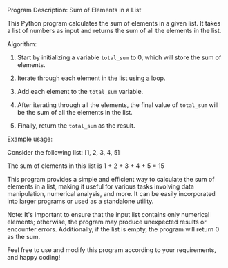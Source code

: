 Program Description: Sum of Elements in a List

This Python program calculates the sum of elements in a given list. It takes a list of numbers as input and returns the sum of all the elements in the list.

Algorithm:

1. Start by initializing a variable `total_sum` to 0, which will store the sum of elements.

2. Iterate through each element in the list using a loop.

3. Add each element to the `total_sum` variable.

4. After iterating through all the elements, the final value of `total_sum` will be the sum of all the elements in the list.

5. Finally, return the `total_sum` as the result.

Example usage:

Consider the following list: [1, 2, 3, 4, 5]

The sum of elements in this list is 1 + 2 + 3 + 4 + 5 = 15

This program provides a simple and efficient way to calculate the sum of elements in a list, making it useful for various tasks involving data manipulation, numerical analysis, and more. It can be easily incorporated into larger programs or used as a standalone utility.

Note: It's important to ensure that the input list contains only numerical elements; otherwise, the program may produce unexpected results or encounter errors. Additionally, if the list is empty, the program will return 0 as the sum.

Feel free to use and modify this program according to your requirements, and happy coding!
